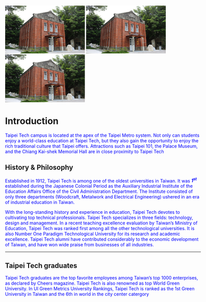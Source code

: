 <!DOCTYPE html>
<html lang="en">
<head>
    <meta charset="UTF-8">
    <meta name="viewport" content="width=device-width, initial-scale=1.0">
    <meta http-equiv="X-UA-Compatible" content="ie=edge">
    <title>Taipei TECH</title>
    <style type="text/css">
        div{
            position: absolute;
            width: 80%;
            top: 10%;
            left: 10%;
        }
        super{
            font-weight: bold;
            font-style: italic;
        }
        p{
            color: blue;
        }
    </style>
</head>
<body>
    <div>
        <div style="position: relative;">
            <img src="page_history.jpg" style="width:250px;height:150px;"/>
            <img src="page_history.jpg" style="width:250px;height:150px;"/>
            <img src="page_history.jpg" style="width:250px;height:150px;"/>
        </div>
        <div style="position: relative;">
            <h1>Introduction</h1>
            <p>
                Taipei Tech campus is located at the apex of the Taipei Metro system. Not only can students enjoy a world-class
                education at Taipei Tech, but they also gain the opportunity to enjoy the rich traditional culture that Taipei offers.
                Attractions such as Taipei 101, the Palace Museum, and the Chiang Kai-shek Memorial Hall are in close
                proximity to Taipei Tech
            </p>
            <h2>History & Philosophy</h2>
            <p>
                Established in 1912, Taipei Tech is among one of the oldest universities in Taiwan. It was <super>1<sup>st</sup></super> established during
                the Japanese Colonial Period as the Auxiliary Industrial Institute of the Education Affairs Office of the Civil
                Administration Department. The Institute consisted of only three departments (Woodcraft, Metalwork and
                Electrical Engineering) ushered in an era of industrial education in Taiwan.
            </p>
            <p>
                With the long-standing history and experience in education, Taipei Tech devotes to cultivating top technical
                professionals. Taipei Tech specializes in three fields: technology, design and management. In a recent teaching
                excellence evaluation by Taiwan’s Ministry of Education, Taipei Tech was ranked first among all the other
                technological universities. It is also Number One Paradigm Technological University for its research and academic
                excellence. Taipei Tech alumni have contributed considerably to the economic development of Taiwan, and have
                won wide praise from businesses of all industries.
            </p>
            <hr/>
            <h2>Taipei Tech graduates</h2>
            <p>
                Taipei Tech graduates are the top favorite employees among Taiwan’s top 1000 enterprises, as declared by Cheers
                magazine. Taipei Tech is also renowned as top World Green University. In UI Green Metrics University Rankings,
                Taipei Tech is ranked as the 1st Green University in Taiwan and the 6th in world in the city center catergory
            </p>
        </div>
    </div>
</body>
</html>
